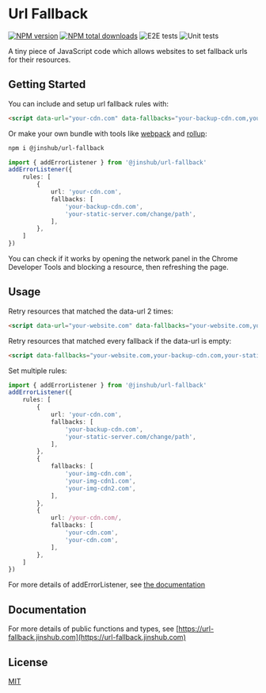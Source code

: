 # Url Fallback


[![NPM version][npm-version]][npm-package]
[![NPM total downloads][downloads-total]][npm-package]
![E2E tests][tests-e2e]
![Unit tests][tests-unit]

A tiny piece of JavaScript code which allows websites to set fallback urls for their resources.

## Getting Started

You can include and setup url fallback rules with:

``` html
<script data-url="your-cdn.com" data-fallbacks="your-backup-cdn.com,your-static-server.com/change/path" data-url-fallback src="https://cdn.jsdelivr.net/npm/@jinshub/url-fallback"></script>
```

Or make your own bundle with tools like [webpack](https://webpack.js.org) and [rollup](https://rollupjs.org):

``` bash
npm i @jinshub/url-fallback
```
``` ts
import { addErrorListener } from '@jinshub/url-fallback'
addErrorListener({
	rules: [
		{
			url: 'your-cdn.com',
			fallbacks: [
				'your-backup-cdn.com',
				'your-static-server.com/change/path',
			],
		},
	]
})
```

You can check if it works by opening the network panel in the Chrome Developer Tools and blocking a resource, then refreshing the page.

## Usage

Retry resources that matched the data-url 2 times:

``` html
<script data-url="your-website.com" data-fallbacks="your-website.com,your-website.com" data-url-fallback src="https://cdn.jsdelivr.net/npm/@jinshub/url-fallback"></script>
```

Retry resources that matched every fallback if the data-url is empty:

``` html
<script data-fallbacks="your-website.com,your-backup-cdn.com,your-static-server.com" data-url-fallback src="https://cdn.jsdelivr.net/npm/@jinshub/url-fallback"></script>
```

Set multiple rules:

``` ts
import { addErrorListener } from '@jinshub/url-fallback'
addErrorListener({
	rules: [
		{
			url: 'your-cdn.com',
			fallbacks: [
				'your-backup-cdn.com',
				'your-static-server.com/change/path',
			],
		},
		{
			fallbacks: [
				'your-img-cdn.com',
				'your-img-cdn1.com',
				'your-img-cdn2.com',
			],
		},
		{
			url: /your-cdn.com/,
			fallbacks: [
				'your-cdn.com',
				'your-cdn.com',
			],
		},
	]
})
```

For more details of addErrorListener, see [the documentation](https://url-fallback.jinshub.com/modules.html#addErrorListener)

## Documentation

For more details of public functions and types, see [https://url-fallback.jinshub.com](https://url-fallback.jinshub.com)

## License

[MIT](https://opensource.org/licenses/MIT)

[npm-version]: https://img.shields.io/npm/v/@jinshub/url-fallback.svg
[npm-package]: https://npmjs.org/package/@jinshub/url-fallback
[downloads-total]: https://img.shields.io/npm/dt/@jinshub/url-fallback.svg
[tests-e2e]: https://img.shields.io/badge/e2e%20tests-16%20passed-success
[tests-unit]: https://img.shields.io/badge/unit%20tests-4%20passed-success
